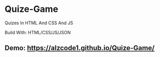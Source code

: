 # Quize-Game

Quizes In HTML And CSS And JS

Build With: HTML/CSS/JS/JSON

## Demo: https://alzcode1.github.io/Quize-Game/

